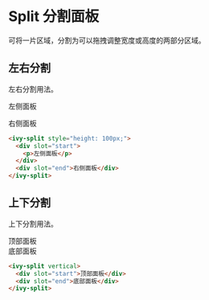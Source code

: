 # Split 分割面板

可将一片区域，分割为可以拖拽调整宽度或高度的两部分区域。

## 左右分割

左右分割用法。

<ivy-split style="height: 100px;" value="200px">
    <div slot="start">
        <p>左侧面板</p>
    </div>
    <div slot="end">右侧面板</div>
</ivy-split>

```html
<ivy-split style="height: 100px;">
  <div slot="start">
    <p>左侧面板</p>
  </div>
  <div slot="end">右侧面板</div>
</ivy-split>
```

## 上下分割

上下分割用法。

<ivy-split vertical>
    <div slot="start">顶部面板</div>
    <div slot="end">底部面板</div>
</ivy-split>

```html
<ivy-split vertical>
  <div slot="start">顶部面板</div>
  <div slot="end">底部面板</div>
</ivy-split>
```

<style>
.ml-40{
    margin-left: 40px;
}
</style>
